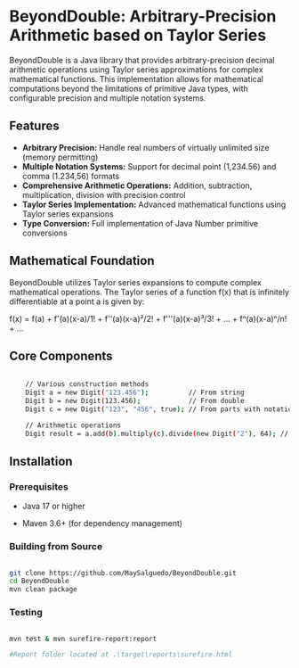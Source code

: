 # BeyondDouble: Arbitrary-Precision Arithmetic based on Taylor Series
BeyondDouble is a Java library that provides arbitrary-precision decimal arithmetic operations using 
Taylor series approximations for complex mathematical functions. This implementation allows for 
mathematical computations beyond the limitations of primitive Java types, with configurable 
precision and multiple notation systems.

## Features

- **Arbitrary Precision:** Handle real numbers of virtually unlimited size (memory permitting)
- **Multiple Notation Systems:** Support for decimal point (1,234.56) and comma (1.234,56) formats
- **Comprehensive Arithmetic Operations:** Addition, subtraction, multiplication, division with precision control
- **Taylor Series Implementation:** Advanced mathematical functions using Taylor series expansions
- **Type Conversion:** Full implementation of Java Number primitive conversions

## Mathematical Foundation

BeyondDouble utilizes Taylor series expansions to compute complex mathematical operations. 
The Taylor series of a function f(x) that is infinitely differentiable at a point a is given by:

f(x) = f(a) + f'(a)(x-a)/1! + f''(a)(x-a)²/2! + f'''(a)(x-a)³/3! + ... + fⁿ(a)(x-a)ⁿ/n! + ...

## Core Components

```bash

	// Various construction methods
	Digit a = new Digit("123.456");          // From string
	Digit b = new Digit(123.456);            // From double
	Digit c = new Digit("123", "456", true); // From parts with notation

	// Arithmetic operations
	Digit result = a.add(b).multiply(c).divide(new Digit("2"), 64); // 64 decimal places precision

```

## Installation

### Prerequisites

- Java 17 or higher

- Maven 3.6+ (for dependency management)

### Building from Source

```bash

git clone https://github.com/MaySalguedo/BeyondDouble.git
cd BeyondDouble
mvn clean package

```

### Testing

```bash

mvn test & mvn surefire-report:report

#Report folder located at .\target\reports\surefire.html

```